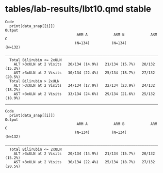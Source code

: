 # tables/lab-results/lbt10.qmd stable

    Code
      print(data_snap[[i]])
    Output
                                     ARM A            ARM B            ARM C     
                                    (N=134)          (N=134)          (N=132)    
      ———————————————————————————————————————————————————————————————————————————
      Total Bilirubin <= 2xULN                                                   
        ALT >3xULN at 2 Visits   20/134 (14.9%)   21/134 (15.7%)   20/132 (15.2%)
        AST >3xULN at 2 Visits   30/134 (22.4%)   25/134 (18.7%)   27/132 (20.5%)
      Total Bilirubin > 2xULN                                                    
        ALT >3xULN at 2 Visits   24/134 (17.9%)   32/134 (23.9%)   24/132 (18.2%)
        AST >3xULN at 2 Visits   33/134 (24.6%)   29/134 (21.6%)   25/132 (18.9%)

---

    Code
      print(data_snap[[i]])
    Output
                                     ARM A            ARM B            ARM C     
                                    (N=134)          (N=134)          (N=132)    
      ———————————————————————————————————————————————————————————————————————————
      Total Bilirubin <= 2xULN                                                   
        ALT >3xULN at 2 Visits   20/134 (14.9%)   21/134 (15.7%)   20/132 (15.2%)
        AST >3xULN at 2 Visits   30/134 (22.4%)   25/134 (18.7%)   27/132 (20.5%)

